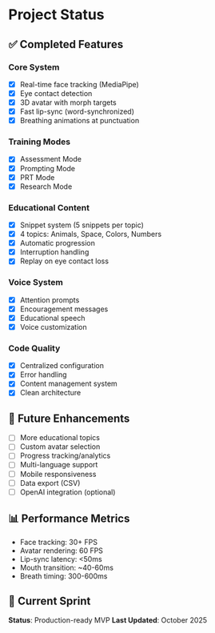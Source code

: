 # Project Status

## ✅ Completed Features

### Core System
- [x] Real-time face tracking (MediaPipe)
- [x] Eye contact detection
- [x] 3D avatar with morph targets
- [x] Fast lip-sync (word-synchronized)
- [x] Breathing animations at punctuation

### Training Modes
- [x] Assessment Mode
- [x] Prompting Mode
- [x] PRT Mode
- [x] Research Mode

### Educational Content
- [x] Snippet system (5 snippets per topic)
- [x] 4 topics: Animals, Space, Colors, Numbers
- [x] Automatic progression
- [x] Interruption handling
- [x] Replay on eye contact loss

### Voice System
- [x] Attention prompts
- [x] Encouragement messages
- [x] Educational speech
- [x] Voice customization

### Code Quality
- [x] Centralized configuration
- [x] Error handling
- [x] Content management system
- [x] Clean architecture

## 🚧 Future Enhancements

- [ ] More educational topics
- [ ] Custom avatar selection
- [ ] Progress tracking/analytics
- [ ] Multi-language support
- [ ] Mobile responsiveness
- [ ] Data export (CSV)
- [ ] OpenAI integration (optional)

## 📊 Performance Metrics

- Face tracking: 30+ FPS
- Avatar rendering: 60 FPS
- Lip-sync latency: <50ms
- Mouth transition: ~40-60ms
- Breath timing: 300-600ms

## 🎯 Current Sprint

**Status**: Production-ready MVP
**Last Updated**: October 2025
